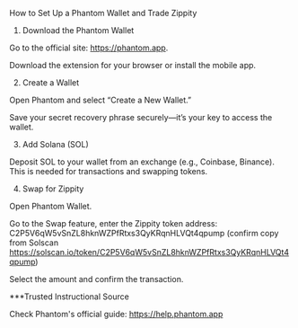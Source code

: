 How to Set Up a Phantom Wallet and Trade Zippity

1. Download the Phantom Wallet

Go to the official site: https://phantom.app.

Download the extension for your browser or install the mobile app.


2. Create a Wallet

Open Phantom and select “Create a New Wallet.”

Save your secret recovery phrase securely—it’s your key to access the wallet.


3. Add Solana (SOL)

Deposit SOL to your wallet from an exchange (e.g., Coinbase, Binance). This is needed for transactions and swapping tokens.


4. Swap for Zippity

Open Phantom Wallet.

Go to the Swap feature, enter the Zippity token address: C2P5V6qW5vSnZL8hknWZPfRtxs3QyKRqnHLVQt4qpump (confirm copy from Solscan https://solscan.io/token/C2P5V6qW5vSnZL8hknWZPfRtxs3QyKRqnHLVQt4qpump)

Select the amount and confirm the transaction.


***Trusted Instructional Source

Check Phantom's official guide: https://help.phantom.app
